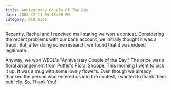 ```yaml
---
title: Anniversary Couple Of The Day
date: 2008-12-11 03:18:00 PM
category: Old Site
---
```


Recently, Rachel and I received mail stating we won a contest. Considering the recent problems with our bank account, we initially thought it was a fraud. But, after doing some research, we found that it was indeed legitimate.

Anyway, we won WEOL's "Anniversary Couple of the Day." The price was a floral arrangement from Puffer's Floral Shoppe. This morning I went to pick it up. It was a mug with some lovely flowers. Even though we already thanked the person who entered us into the contest, I wanted to thank them publicly. So, Thank You!
